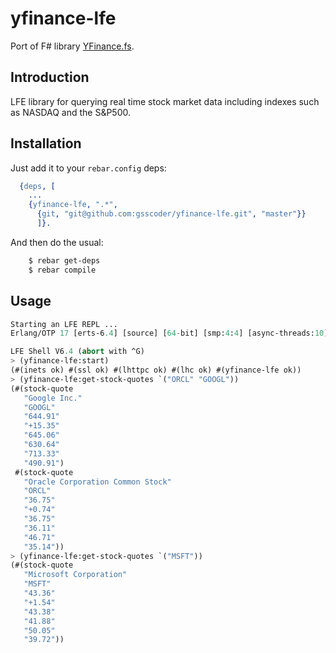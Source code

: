 # yfinance-lfe

Port of F# library [YFinance.fs](https://github.com/gsscoder/YFinance.fs).

## Introduction

LFE library for querying real time stock market data including indexes such as NASDAQ and the S&P500.

## Installation

Just add it to your ``rebar.config`` deps:

```erlang
  {deps, [
    ...
    {yfinance-lfe, ".*",
      {git, "git@github.com:gsscoder/yfinance-lfe.git", "master"}}
      ]}.
```

And then do the usual:

```bash
    $ rebar get-deps
    $ rebar compile
```

## Usage
```cl
Starting an LFE REPL ...
Erlang/OTP 17 [erts-6.4] [source] [64-bit] [smp:4:4] [async-threads:10] [hipe] [kernel-poll:false] [dtrace]

LFE Shell V6.4 (abort with ^G)
> (yfinance-lfe:start)
(#(inets ok) #(ssl ok) #(lhttpc ok) #(lhc ok) #(yfinance-lfe ok))
> (yfinance-lfe:get-stock-quotes `("ORCL" "GOOGL"))
(#(stock-quote
   "Google Inc."
   "GOOGL"
   "644.91"
   "+15.35"
   "645.06"
   "630.64"
   "713.33"
   "490.91")
 #(stock-quote
   "Oracle Corporation Common Stock"
   "ORCL"
   "36.75"
   "+0.74"
   "36.75"
   "36.11"
   "46.71"
   "35.14"))
> (yfinance-lfe:get-stock-quotes `("MSFT"))
(#(stock-quote
   "Microsoft Corporation"
   "MSFT"
   "43.36"
   "+1.54"
   "43.38"
   "41.88"
   "50.05"
   "39.72"))
```